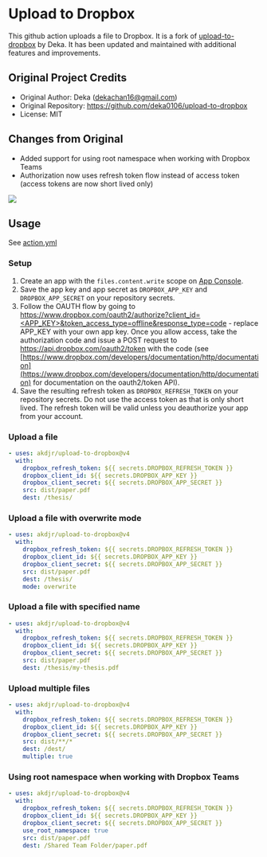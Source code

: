 # Upload to Dropbox

This github action uploads a file to Dropbox. It is a fork of [upload-to-dropbox](https://github.com/deka0106/upload-to-dropbox) by Deka. It has been updated and maintained with additional features and improvements.

## Original Project Credits

- Original Author: Deka (dekachan16@gmail.com)
- Original Repository: https://github.com/deka0106/upload-to-dropbox
- License: MIT

## Changes from Original

- Added support for using root namespace when working with Dropbox Teams
- Authorization now uses refresh token flow instead of access token (access tokens are now short lived only)

[![](https://github.com/akdjr/upload-to-dropbox-action/workflows/build-test/badge.svg)](https://github.com/akdjr/upload-to-dropbox-action/actions)

## Usage

See [action.yml](action.yml)

### Setup

1. Create an app with the `files.content.write` scope on [App Console](https://www.dropbox.com/developers/apps).
2. Save the app key and app secret as `DROPBOX_APP_KEY` and `DROPBOX_APP_SECRET` on your repository secrets.
3. Follow the OAUTH flow by going to [https://www.dropbox.com/oauth2/authorize?client_id=<APP_KEY>&token_access_type=offline&response_type=code](https://www.dropbox.com/oauth2/authorize?client_id=<APP_KEY>&token_access_type=offline&response_type=code) - replace APP_KEY with your own app key. Once you allow access, take the authorization code and issue a POST request to https://api.dropbox.com/oauth2/token with the code (see [https://www.dropbox.com/developers/documentation/http/documentation](https://www.dropbox.com/developers/documentation/http/documentation) for documentation on the oauth2/token API).
4. Save the resulting refresh token as `DROPBOX_REFRESH_TOKEN` on your repository secrets. Do not use the access token as that is only short lived. The refresh token will be valid unless you deauthorize your app from your account.

### Upload a file

```yaml
- uses: akdjr/upload-to-dropbox@v4
  with:
    dropbox_refresh_token: ${{ secrets.DROPBOX_REFRESH_TOKEN }}
    dropbox_client_id: ${{ secrets.DROPBOX_APP_KEY }}
    dropbox_client_secret: ${{ secrets.DROPBOX_APP_SECRET }}
    src: dist/paper.pdf
    dest: /thesis/
```

### Upload a file with overwrite mode

```yaml
- uses: akdjr/upload-to-dropbox@v4
  with:
    dropbox_refresh_token: ${{ secrets.DROPBOX_REFRESH_TOKEN }}
    dropbox_client_id: ${{ secrets.DROPBOX_APP_KEY }}
    dropbox_client_secret: ${{ secrets.DROPBOX_APP_SECRET }}
    src: dist/paper.pdf
    dest: /thesis/
    mode: overwrite
```

### Upload a file with specified name

```yaml
- uses: akdjr/upload-to-dropbox@v4
  with:
    dropbox_refresh_token: ${{ secrets.DROPBOX_REFRESH_TOKEN }}
    dropbox_client_id: ${{ secrets.DROPBOX_APP_KEY }}
    dropbox_client_secret: ${{ secrets.DROPBOX_APP_SECRET }}
    src: dist/paper.pdf
    dest: /thesis/my-thesis.pdf
```

### Upload multiple files

```yaml
- uses: akdjr/upload-to-dropbox@v4
  with:
    dropbox_refresh_token: ${{ secrets.DROPBOX_REFRESH_TOKEN }}
    dropbox_client_id: ${{ secrets.DROPBOX_APP_KEY }}
    dropbox_client_secret: ${{ secrets.DROPBOX_APP_SECRET }}
    src: dist/**/*
    dest: /dest/
    multiple: true
```

### Using root namespace when working with Dropbox Teams

```yaml
- uses: akdjr/upload-to-dropbox@v4
  with:
    dropbox_refresh_token: ${{ secrets.DROPBOX_REFRESH_TOKEN }}
    dropbox_client_id: ${{ secrets.DROPBOX_APP_KEY }}
    dropbox_client_secret: ${{ secrets.DROPBOX_APP_SECRET }}
    use_root_namespace: true
    src: dist/paper.pdf
    dest: /Shared Team Folder/paper.pdf
```
